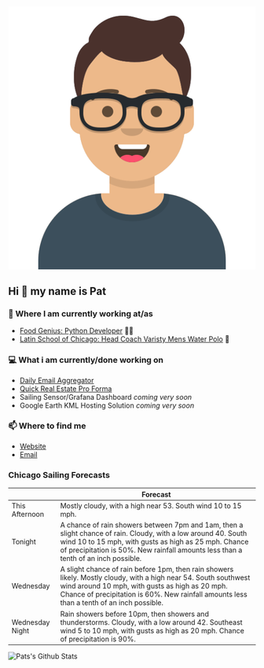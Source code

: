 [![Social banner for p-j-falconer](https://raw.githubusercontent.com/P-J-FALCONER/P-J-FALCONER/master/assets/avataaars.svg)](https://patfalconer.com/)
## Hi :wave: my name is Pat

### 💼 Where I am currently working at/as
- [Food Genius: Python Developer](https://getfoodgenius.com/) 🍔🐍
- [Latin School of Chicago: Head Coach Varisty Mens Water Polo](https://www.latinschool.org/) 🤽


### 💻 What i am currently/done working on
 - [Daily Email Aggregator](https://github.com/P-J-FALCONER/dott_daily_mail)
 - [Quick Real Estate Pro Forma](https://github.com/P-J-FALCONER/henry)
 - Sailing Sensor/Grafana Dashboard *coming very soon*
 - Google Earth KML Hosting Solution *coming very soon*

### 📫 Where to find me
 - [Website](https://patfalconer.com/)
 - [Email](mailto:patrick.j.falconer@gmail.com)


### Chicago Sailing Forecasts
|   | Forecast  |
|---|---|
| This Afternoon | Mostly cloudy, with a high near 53. South wind 10 to 15 mph. |
| Tonight | A chance of rain showers between 7pm and 1am, then a slight chance of rain. Cloudy, with a low around 40. South wind 10 to 15 mph, with gusts as high as 25 mph. Chance of precipitation is 50%. New rainfall amounts less than a tenth of an inch possible. |
| Wednesday | A slight chance of rain before 1pm, then rain showers likely. Mostly cloudy, with a high near 54. South southwest wind around 10 mph, with gusts as high as 20 mph. Chance of precipitation is 60%. New rainfall amounts less than a tenth of an inch possible. |
| Wednesday Night | Rain showers before 10pm, then showers and thunderstorms. Cloudy, with a low around 42. Southeast wind 5 to 10 mph, with gusts as high as 20 mph. Chance of precipitation is 90%. |

![Pats's Github Stats](https://github-readme-stats.vercel.app/api?username=p-j-falconer&show_icons=true&theme=radical)
